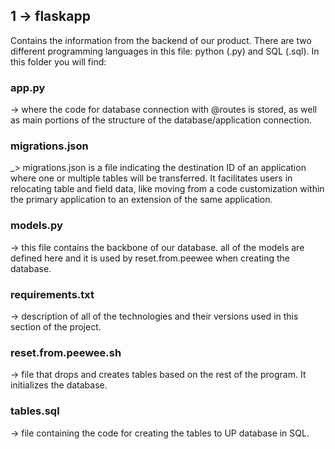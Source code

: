 ## 1 -> flaskapp
Contains the information from the backend of our product. There are two different programming languages in this file: python (.py) and SQL (.sql). In this folder you will find:

### app.py 
-> where the code for database connection with @routes is stored, as well as main portions of the structure of the database/application connection.


### migrations.json
_> migrations.json is a file indicating the destination ID of an application where one or multiple tables will be transferred. It facilitates users in relocating table and field data, like moving from a code customization within the primary application to an extension of the same application.

### models.py
-> this file contains the backbone of our database. all of the models are defined here and it is used by reset.from.peewee when creating the database.

### requirements.txt
-> description of all of the technologies and their versions used in this section of the project. 

### reset.from.peewee.sh
-> file that drops and creates tables based on the rest of the program. It initializes the database.

### tables.sql
-> file containing the code for creating the tables to UP database in SQL.
